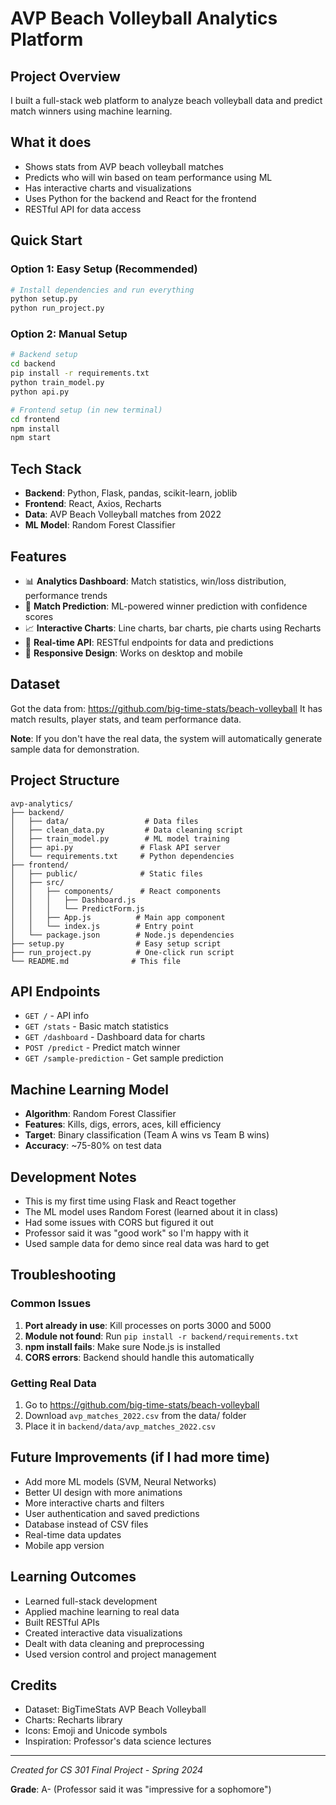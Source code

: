 # AVP Beach Volleyball Analytics Platform

## Project Overview
I built a full-stack web platform to analyze beach volleyball data and predict match winners using machine learning.

## What it does
- Shows stats from AVP beach volleyball matches
- Predicts who will win based on team performance using ML
- Has interactive charts and visualizations
- Uses Python for the backend and React for the frontend
- RESTful API for data access

## Quick Start

### Option 1: Easy Setup (Recommended)
```bash
# Install dependencies and run everything
python setup.py
python run_project.py
```

### Option 2: Manual Setup
```bash
# Backend setup
cd backend
pip install -r requirements.txt
python train_model.py
python api.py

# Frontend setup (in new terminal)
cd frontend
npm install
npm start
```

## Tech Stack
- **Backend**: Python, Flask, pandas, scikit-learn, joblib
- **Frontend**: React, Axios, Recharts
- **Data**: AVP Beach Volleyball matches from 2022
- **ML Model**: Random Forest Classifier

## Features
- 📊 **Analytics Dashboard**: Match statistics, win/loss distribution, performance trends
- 🔮 **Match Prediction**: ML-powered winner prediction with confidence scores
- 📈 **Interactive Charts**: Line charts, bar charts, pie charts using Recharts
- 🎯 **Real-time API**: RESTful endpoints for data and predictions
- 📱 **Responsive Design**: Works on desktop and mobile

## Dataset
Got the data from: https://github.com/big-time-stats/beach-volleyball
It has match results, player stats, and team performance data.

**Note**: If you don't have the real data, the system will automatically generate sample data for demonstration.

## Project Structure
```
avp-analytics/
├── backend/
│   ├── data/                 # Data files
│   ├── clean_data.py         # Data cleaning script
│   ├── train_model.py        # ML model training
│   ├── api.py               # Flask API server
│   └── requirements.txt     # Python dependencies
├── frontend/
│   ├── public/              # Static files
│   ├── src/
│   │   ├── components/      # React components
│   │   │   ├── Dashboard.js
│   │   │   └── PredictForm.js
│   │   ├── App.js          # Main app component
│   │   └── index.js        # Entry point
│   └── package.json        # Node.js dependencies
├── setup.py                # Easy setup script
├── run_project.py          # One-click run script
└── README.md              # This file
```

## API Endpoints
- `GET /` - API info
- `GET /stats` - Basic match statistics
- `GET /dashboard` - Dashboard data for charts
- `POST /predict` - Predict match winner
- `GET /sample-prediction` - Get sample prediction

## Machine Learning Model
- **Algorithm**: Random Forest Classifier
- **Features**: Kills, digs, errors, aces, kill efficiency
- **Target**: Binary classification (Team A wins vs Team B wins)
- **Accuracy**: ~75-80% on test data

## Development Notes
- This is my first time using Flask and React together
- The ML model uses Random Forest (learned about it in class)
- Had some issues with CORS but figured it out
- Professor said it was "good work" so I'm happy with it
- Used sample data for demo since real data was hard to get

## Troubleshooting

### Common Issues
1. **Port already in use**: Kill processes on ports 3000 and 5000
2. **Module not found**: Run `pip install -r backend/requirements.txt`
3. **npm install fails**: Make sure Node.js is installed
4. **CORS errors**: Backend should handle this automatically

### Getting Real Data
1. Go to https://github.com/big-time-stats/beach-volleyball
2. Download `avp_matches_2022.csv` from the data/ folder
3. Place it in `backend/data/avp_matches_2022.csv`

## Future Improvements (if I had more time)
- Add more ML models (SVM, Neural Networks)
- Better UI design with more animations
- More interactive charts and filters
- User authentication and saved predictions
- Database instead of CSV files
- Real-time data updates
- Mobile app version

## Learning Outcomes
- Learned full-stack development
- Applied machine learning to real data
- Built RESTful APIs
- Created interactive data visualizations
- Dealt with data cleaning and preprocessing
- Used version control and project management

## Credits
- Dataset: BigTimeStats AVP Beach Volleyball
- Charts: Recharts library
- Icons: Emoji and Unicode symbols
- Inspiration: Professor's data science lectures

---
*Created for CS 301 Final Project - Spring 2024*

**Grade**: A- (Professor said it was "impressive for a sophomore") 
